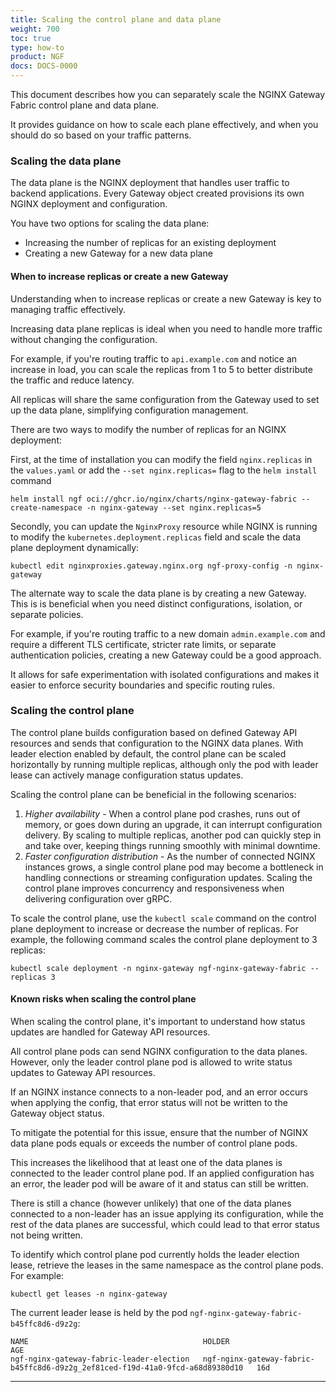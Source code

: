 ```yaml
---
title: Scaling the control plane and data plane
weight: 700
toc: true
type: how-to
product: NGF
docs: DOCS-0000
---
```


This document describes how you can separately scale the NGINX Gateway Fabric control plane and data plane.

It provides guidance on how to scale each plane effectively, and when you should do so based on your traffic patterns.


### Scaling the data plane

The data plane is the NGINX deployment that handles user traffic to backend applications. Every Gateway object created provisions its own NGINX deployment and configuration. 

You have two options for scaling the data plane:

- Increasing the number of replicas for an existing deployment
- Creating a new Gateway for a new data plane

#### When to increase replicas or create a new Gateway

Understanding when to increase replicas or create a new Gateway is key to managing traffic effectively.

Increasing data plane replicas is ideal when you need to handle more traffic without changing the configuration. 

For example, if you're routing traffic to `api.example.com` and notice an increase in load, you can scale the replicas from 1 to 5 to better distribute the traffic and reduce latency. 

All replicas will share the same configuration from the Gateway used to set up the data plane, simplifying configuration management.

There are two ways to modify the number of replicas for an NGINX deployment:

First, at the time of installation you can modify the field `nginx.replicas` in the `values.yaml` or add the `--set nginx.replicas=` flag to the `helm install` command 

```shell
helm install ngf oci://ghcr.io/nginx/charts/nginx-gateway-fabric --create-namespace -n nginx-gateway --set nginx.replicas=5
```

Secondly, you can update the `NginxProxy` resource while NGINX is running to modify the `kubernetes.deployment.replicas` field and scale the data plane deployment dynamically:

```shell
kubectl edit nginxproxies.gateway.nginx.org ngf-proxy-config -n nginx-gateway
```

The alternate way to scale the data plane is by creating a new Gateway.  This is is beneficial when you need distinct configurations, isolation, or separate policies. 

For example, if you're routing traffic to a new domain `admin.example.com` and require a different TLS certificate, stricter rate limits, or separate authentication policies, creating a new Gateway could be a good approach. 

It allows for safe experimentation with isolated configurations and makes it easier to enforce security boundaries and specific routing rules.


### Scaling the control plane

The control plane builds configuration based on defined Gateway API resources and sends that configuration to the NGINX data planes. With leader election enabled by default, the control plane can be scaled horizontally by running multiple replicas, although only the pod with leader lease can actively manage configuration status updates. 

Scaling the control plane can be beneficial in the following scenarios:

1. _Higher availability_ - When a control plane pod crashes, runs out of memory, or goes down during an upgrade, it can interrupt configuration delivery. By scaling to multiple replicas, another pod can quickly step in and take over, keeping things running smoothly with minimal downtime.
1. _Faster configuration distribution_ - As the number of connected NGINX instances grows, a single control plane pod may become a bottleneck in handling connections or streaming configuration updates. Scaling the control plane improves concurrency and responsiveness when delivering configuration over gRPC.

To scale the control plane, use the `kubectl scale` command on the control plane deployment to increase or decrease the number of replicas. For example, the following command scales the control plane deployment to 3 replicas:

  ```shell
  kubectl scale deployment -n nginx-gateway ngf-nginx-gateway-fabric --replicas 3
  ```

#### Known risks when scaling the control plane

When scaling the control plane, it's important to understand how status updates are handled for Gateway API resources.

All control plane pods can send NGINX configuration to the data planes. However, only the leader control plane pod is allowed to write status updates to Gateway API resources. 

If an NGINX instance connects to a non-leader pod, and an error occurs when applying the config, that error status will not be written to the Gateway object status. 

To mitigate the potential for this issue, ensure that the number of NGINX data plane pods equals or exceeds the number of control plane pods. 

This increases the likelihood that at least one of the data planes is connected to the leader control plane pod. If an applied configuration has an error, the leader pod will be aware of it and status can still be written.

There is still a chance (however unlikely) that one of the data planes connected to a non-leader has an issue applying its configuration, while the rest of the data planes are successful, which could lead to that error status not being written.

To identify which control plane pod currently holds the leader election lease, retrieve the leases in the same namespace as the control plane pods. For example:

```shell
kubectl get leases -n nginx-gateway
```

The current leader lease is held by the pod `ngf-nginx-gateway-fabric-b45ffc8d6-d9z2g`:

```shell
NAME                                       HOLDER                                                                          AGE
ngf-nginx-gateway-fabric-leader-election   ngf-nginx-gateway-fabric-b45ffc8d6-d9z2g_2ef81ced-f19d-41a0-9fcd-a68d89380d10   16d
```

---